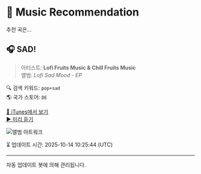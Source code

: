
# 🎵 Music Recommendation

추천 곡은...

## 🎧 SAD!  
> 아티스트: **Lofi Fruits Music & Chill Fruits Music**  
> 앨범: _Lofi Sad Mood - EP_  

🔍 검색 키워드: `pop+sad`  
🌎 국가 스토어: `DE`

[🔗 iTunes에서 보기](https://music.apple.com/de/album/sad/1576880137?i=1576880155&uo=4)  
[▶️ 미리 듣기](https://audio-ssl.itunes.apple.com/itunes-assets/AudioPreview115/v4/2b/13/f6/2b13f6b5-3658-3056-1cbe-bf50afbb1cea/mzaf_809642780622733839.plus.aac.p.m4a)

![앨범 아트워크](https://is1-ssl.mzstatic.com/image/thumb/Music115/v4/3b/72/dc/3b72dcea-8ae0-691f-7098-b40f2206d5b3/190296578038.jpg/100x100bb.jpg)

⏳ 업데이트 시간: 2025-10-14 10:25:44 (UTC)

---
자동 업데이트 봇에 의해 관리됩니다.
